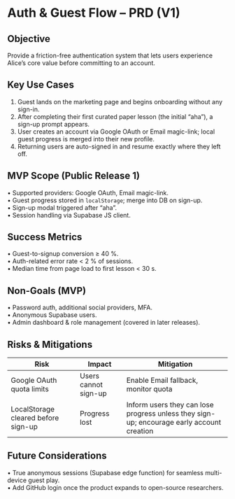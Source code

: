 # Auth & Guest Flow – PRD (V1)

## Objective
Provide a friction-free authentication system that lets users experience Alice’s core value before committing to an account.

## Key Use Cases
1. Guest lands on the marketing page and begins onboarding without any sign-in.
2. After completing their first curated paper lesson (the initial “aha”), a sign-up prompt appears.
3. User creates an account via Google OAuth or Email magic-link; local guest progress is merged into their new profile.
4. Returning users are auto-signed in and resume exactly where they left off.

## MVP Scope (Public Release 1)
• Supported providers: Google OAuth, Email magic-link.  
• Guest progress stored in `localStorage`; merge into DB on sign-up.  
• Sign-up modal triggered after “aha”.  
• Session handling via Supabase JS client.

## Success Metrics
• Guest-to-signup conversion ≥ 40 %.  
• Auth-related error rate < 2 % of sessions.  
• Median time from page load to first lesson < 30 s.

## Non-Goals (MVP)
• Password auth, additional social providers, MFA.  
• Anonymous Supabase users.  
• Admin dashboard & role management (covered in later releases).

## Risks & Mitigations
| Risk | Impact | Mitigation |
|------|--------|-----------|
| Google OAuth quota limits | Users cannot sign-up | Enable Email fallback, monitor quota |
| LocalStorage cleared before sign-up | Progress lost | Inform users they can lose progress unless they sign-up; encourage early account creation |

## Future Considerations
• True anonymous sessions (Supabase edge function) for seamless multi-device guest play.  
• Add GitHub login once the product expands to open-source researchers.
